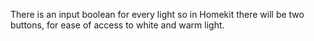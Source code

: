 There is an input boolean for every light so in Homekit 
there will be two buttons, for ease of access to white and warm light.